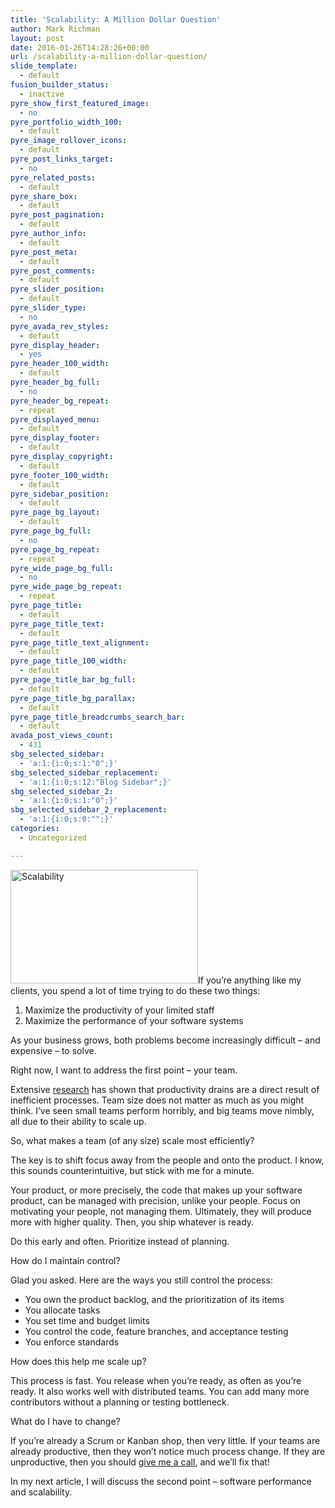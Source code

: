 ```yaml
---
title: 'Scalability: A Million Dollar Question'
author: Mark Richman
layout: post
date: 2016-01-26T14:28:26+00:00
url: /scalability-a-million-dollar-question/
slide_template:
  - default
fusion_builder_status:
  - inactive
pyre_show_first_featured_image:
  - no
pyre_portfolio_width_100:
  - default
pyre_image_rollover_icons:
  - default
pyre_post_links_target:
  - no
pyre_related_posts:
  - default
pyre_share_box:
  - default
pyre_post_pagination:
  - default
pyre_author_info:
  - default
pyre_post_meta:
  - default
pyre_post_comments:
  - default
pyre_slider_position:
  - default
pyre_slider_type:
  - no
pyre_avada_rev_styles:
  - default
pyre_display_header:
  - yes
pyre_header_100_width:
  - default
pyre_header_bg_full:
  - no
pyre_header_bg_repeat:
  - repeat
pyre_displayed_menu:
  - default
pyre_display_footer:
  - default
pyre_display_copyright:
  - default
pyre_footer_100_width:
  - default
pyre_sidebar_position:
  - default
pyre_page_bg_layout:
  - default
pyre_page_bg_full:
  - no
pyre_page_bg_repeat:
  - repeat
pyre_wide_page_bg_full:
  - no
pyre_wide_page_bg_repeat:
  - repeat
pyre_page_title:
  - default
pyre_page_title_text:
  - default
pyre_page_title_text_alignment:
  - default
pyre_page_title_100_width:
  - default
pyre_page_title_bar_bg_full:
  - default
pyre_page_title_bg_parallax:
  - default
pyre_page_title_breadcrumbs_search_bar:
  - default
avada_post_views_count:
  - 431
sbg_selected_sidebar:
  - 'a:1:{i:0;s:1:"0";}'
sbg_selected_sidebar_replacement:
  - 'a:1:{i:0;s:12:"Blog Sidebar";}'
sbg_selected_sidebar_2:
  - 'a:1:{i:0;s:1:"0";}'
sbg_selected_sidebar_2_replacement:
  - 'a:1:{i:0;s:0:"";}'
categories:
  - Uncategorized

---
```

<img class="size-medium wp-image-944 alignright" src="http://www.markrichman.com/wp-content/uploads/2016/01/Untitled-300x182.png" alt="Scalability" width="300" height="182" srcset="http://www.markrichman.com/wp-content/uploads/2016/01/Untitled-300x182.png 300w, http://www.markrichman.com/wp-content/uploads/2016/01/Untitled.png 662w" sizes="(max-width: 300px) 100vw, 300px" />If you&#8217;re anything like my clients, you spend a lot of time trying to do these two things:

  1. Maximize the productivity of your limited staff
  2. Maximize the performance of your software systems

As your business grows, both problems become increasingly difficult &#8211; and expensive &#8211; to solve.

Right now, I want to address the first point &#8211; your team.

Extensive [research][1] has shown that productivity drains are a direct result of inefficient processes. Team size does not matter as much as you might think. I&#8217;ve seen small teams perform horribly, and big teams move nimbly, all due to their ability to scale up.

So, what makes a team (of any size) scale most efficiently?

The key is to shift focus away from the people and onto the product. I know, this sounds counterintuitive, but stick with me for a minute.

Your product, or more precisely, the code that makes up your software product, can be managed with precision, unlike your people. Focus on motivating your people, not managing them. Ultimately, they will produce more with higher quality. Then, you ship whatever is ready.

Do this early and often. Prioritize instead of planning.

How do I maintain control?

Glad you asked. Here are the ways you still control the process:

  * You own the product backlog, and the prioritization of its items
  * You allocate tasks
  * You set time and budget limits
  * You control the code, feature branches, and acceptance testing
  * You enforce standards

How does this help me scale up?

This process is fast. You release when you’re ready, as often as you’re ready. It also works well with distributed teams. You can add many more contributors without a planning or testing bottleneck.

What do I have to change?

If you&#8217;re already a Scrum or Kanban shop, then very little. If your teams are already productive, then they won’t notice much process change. If they are unproductive, then you should <a href="http://www.markrichman.com/contact/" target="_blank">give me a call</a>, and we&#8217;ll fix that!

In my next article, I will discuss the second point &#8211; software performance and scalability.

 [1]: http://www.amazon.com/Assessments-Benchmarks-Addison-Wesley-Information-Technology/dp/0201485427
